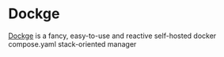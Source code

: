 # Dockge

[Dockge](https://dockge.kuma.pet) is a fancy, easy-to-use and reactive self-hosted docker compose.yaml stack-oriented manager
